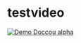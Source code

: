 # testvideo

[![Demo Doccou alpha](http://i.ytimg.com/vi_webp/dDwZ9k23ZwU/mqdefault.webp)](https://www.youtube.com/watch?v=ek1j272iAmc)
